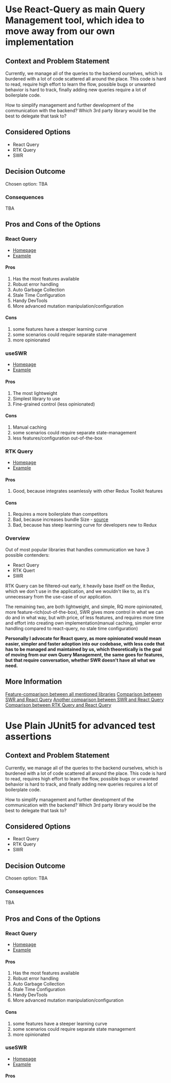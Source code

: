 # Use React-Query as main Query Management tool, which idea to move away from our own implementation

## Context and Problem Statement

Currently, we manage all of the queries to the backend ourselves, which is burdened with a lot of code scattered all around the place.
This code is hard to read, require high effort to learn the flow, possible bugs or unwanted behavior is hard to track, finally adding new queries require a lot of boilerplate code.

How to simplify management and further development of the communication with the backend?
Which 3rd party library would be the best to delegate that task to?

## Considered Options

- React Query
- RTK Query
- SWR

## Decision Outcome

Chosen option: TBA

### Consequences

TBA

## Pros and Cons of the Options

### React Query

- [Homepage](https://tanstack.com/query/latest/)
- [Example](https://tanstack.com/query/latest/docs/framework/react/examples/basic)

#### Pros

1. Has the most features available
2. Robust error handling
3. Auto Garbage Collection
4. Stale Time Configuration
5. Handy DevTools
6. More advanced mutation manipulation/configuration

#### Cons

1. some features have a steeper learning curve
2. some scenarios could require separate state-management
3. more opinionated

### useSWR

- [Homepage](https://swr.vercel.app/)
- [Example](https://swr.vercel.app/examples/basic)

#### Pros

1. The most lightweight
2. Simplest library to use
3. Fine-grained control (less opinionated)

#### Cons

1. Manual caching
2. some scenarios could require separate state-management
3. less features/configuration out-of-the-box

### RTK Query

- [Homepage](https://redux-toolkit.js.org/rtk-query/overview)
- [Example](https://redux-toolkit.js.org/rtk-query/usage/examples#kitchen-sink)

#### Pros

1. Good, because integrates seamlessly with other Redux Toolkit features

#### Cons

1. Requires a more boilerplate than competitors
2. Bad, because increases bundle Size - [source](https://redux-toolkit.js.org/rtk-query/comparison#bundle-size)
3. Bad, because has steep learning curve for developers new to Redux

### Overview

Out of most popular libraries that handles communication we have 3 possible contenders:

- React Query
- RTK Quert
- SWR

RTK Query can be filtered-out early, it heavily base itself on the Redux, which we don't use in the application, and we wouldn't like to, as it's unnecessary from the use-case of our application.

The remaining two, are both lightweight, and simple, RQ more opinionated, more feature-rich(out-of-the-box), SWR gives more control in what we can do and in what way, but with price, of less features, and requires more time and effort into creating own implementation(manual caching, simpler error handling compared to react-query, no stale time configuration)

**Personally I advocate for React query, as more opinionated would mean easier, simpler and faster adoption into our codebase, with less code that has to be managed and maintained by us, which theoretically is the goal of moving from our own Query Management, the same goes for features, but that require conversation, whether SWR doesn't have all what we need.**

## More Information

[Feature-comparison between all mentioned libraries](https://tanstack.com/query/v4/docs/framework/react/comparison)
[Comparison between SWR and React Query](https://dev.to/sakethkowtha/react-query-vs-useswr-122b)
[Another comparison between SWR and React Query](https://www.dhiwise.com/post/data-on-demand-a-smackdown-of-swr-vs-react-query)
[Comparison between RTK Query and React Query](https://www.frontendmag.com/insights/react-query-vs-rtk-query/#Pros_of_RTK_Query)

# Use Plain JUnit5 for advanced test assertions

## Context and Problem Statement

Currently, we manage all of the queries to the backend ourselves, which is burdened with a lot of code scattered all around the place.
This code is hard to read, requires high effort to learn the flow, possible bugs or unwanted behavior is hard to track, and finally adding new queries requires a lot of boilerplate code.

How to simplify management and further development of the communication with the backend?
Which 3rd party library would be the best to delegate that task to?

## Considered Options

- React Query
- RTK Query
- SWR

## Decision Outcome

Chosen option: TBA

### Consequences

TBA

## Pros and Cons of the Options

### React Query

- [Homepage](https://tanstack.com/query/latest/)
- [Example](https://tanstack.com/query/latest/docs/framework/react/examples/basic)

#### Pros

1. Has the most features available
2. Robust error handling
3. Auto Garbage Collection
4. Stale Time Configuration
5. Handy DevTools
6. More advanced mutation manipulation/configuration

#### Cons

1. some features have a steeper learning curve
2. some scenarios could require separate state management
3. more opinionated

### useSWR

- [Homepage](https://swr.vercel.app/)
- [Example](https://swr.vercel.app/examples/basic)

#### Pros
